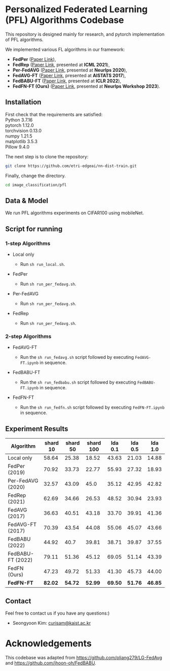 # Personalized Federated Learning (PFL) Algorithms Codebase

This repository is designed mainly for research, and pytorch implementation of PFL algorithms.   


We implemented various FL algorithms in our framework: 
- **FedPer** ([Paper Link](https://arxiv.org/abs/1912.00818)),
- **FedRep** ([Paper Link](https://proceedings.mlr.press/v139/collins21a/collins21a.pdf), presented at **ICML 2021**),
- **Per-FedAVG** ([Paper Link](https://proceedings.neurips.cc/paper/2020/file/24389bfe4fe2eba8bf9aa9203a44cdad-Paper.pdf), presented at **NeurIps 2020**),
- **FedAVG-FT** ([Paper Link](https://proceedings.mlr.press/v54/mcmahan17a/mcmahan17a.pdf), presented at **AISTATS 2017**),
- **FedBABU-FT** ([Paper Link](https://openreview.net/pdf?id=HuaYQfggn5u), presented at **ICLR 2022**),
- **FedFN-FT (Ours)** ([Paper Link](https://openreview.net/pdf?id=4apX9Kcxie), presented at **NeurIps Workshop 2023**).


## Installation

First check that the requirements are satisfied:</br>
Python 3.7.16</br>
pytorch 1.12.0</br>
torchvision 0.13.0</br>
numpy 1.21.5</br>
matplotlib 3.5.3</br>
Pillow 9.4.0</br>

The next step is to clone the repository:
```bash
git clone https://github.com/etri-edgeai/nn-dist-train.git
```
Finally, change the directory.
```bash
cd image_classification/pfl
```
## Data & Model

We run PFL algorithms experiments on CIFAR100 using mobileNet.

## Script for running
###  1-step Algorithms
- Local only
	- Run `sh run_local.sh`.
	
- FedPer
	- Run `sh run_per_fedavg.sh`.
		
- Per-FedAVG
	- Run `sh run_per_fedavg.sh`.

- FedRep
	- Run `sh run_per_fedavg.sh`.
	


###  2-step Algorithms
- FedAVG-FT
	- Run the   `sh run_fedavg.sh` script followed by executing `FedAVG-FT.ipynb` in sequence.

- FedBABU-FT
	- Run the   `sh run_fedbabu.sh` script followed by executing `FedBABU-FT.ipynb` in sequence.

- FedFN-FT
	- Run the   `sh run_fedfn.sh` script followed by executing `FedFN-FT.ipynb` in sequence.


## Experiment Results

| Algorithm              | shard  10  | shard  50  | shard  100 | lda  0.1 | lda  0.5 | lda  1.0 |
|------------------------|------------|------------|------------|----------|----------|----------|
| Local only             | 58.64      | 25.38      | 18.52      | 43.63    | 21.03    | 14.88    |
| FedPer (2019)          | 70.92      | 33.73      | 22.77      | 55.93    | 27.32    | 18.93    |
| Per-FedAVG (2020)      | 32.57      | 43.09      | 45.0       | 35.12    | 42.95    | 42.82    |
| FedRep (2021)          | 62.69      | 34.66      | 26.53      | 48.52    | 30.94    | 23.93    |
| FedAVG (2017)          | 36.63      | 40.51      | 43.18      | 33.70    | 39.91    | 41.36    |
| FedAVG-FT (2017)       | 70.39      | 43.54      | 44.08      | 55.06    | 45.07    | 43.66    |
| FedBABU (2022)         | 44.92      | 40.7       | 39.81      | 38.71    | 39.87    | 37.55    |
| FedBABU-FT (2022)            | 79.11      | 51.36      | 45.12      | 69.05    | 51.14    | 43.39    |
| FedFN (Ours)           | 47.23      | 49.72      | 51.33      | 41.30    | 45.73    | 44.00    |
| **FedFN-FT**           | **82.02**      | **54.72**      | **52.99**      | **69.50**    | **51.76**    | **46.85**    |





## Contact
Feel free to contact us if you have any questions:)

- Seongyoon Kim: curisam@kaist.ac.kr


# Acknowledgements

This codebase was adapted from https://github.com/pliang279/LG-FedAvg and https://github.com/jhoon-oh/FedBABU.

